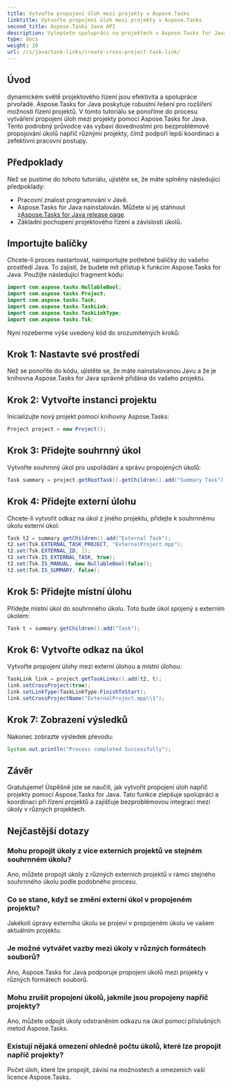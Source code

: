```yaml
---
title: Vytvořte propojení úloh mezi projekty v Aspose.Tasks
linktitle: Vytvořte propojení úloh mezi projekty v Aspose.Tasks
second_title: Aspose.Tasks Java API
description: Vylepšete spolupráci na projektech s Aspose.Tasks for Java. Naučte se krok za krokem vytvářet odkazy na úkoly napříč projekty. Zvyšte efektivitu nyní!
type: docs
weight: 10
url: /cs/java/task-links/create-cross-project-task-link/
---
```

## Úvod
dynamickém světě projektového řízení jsou efektivita a spolupráce prvořadé. Aspose.Tasks for Java poskytuje robustní řešení pro rozšíření možností řízení projektů. V tomto tutoriálu se ponoříme do procesu vytváření propojení úloh mezi projekty pomocí Aspose.Tasks for Java. Tento podrobný průvodce vás vybaví dovednostmi pro bezproblémové propojování úkolů napříč různými projekty, čímž podpoří lepší koordinaci a zefektivní pracovní postupy.
## Předpoklady
Než se pustíme do tohoto tutoriálu, ujistěte se, že máte splněny následující předpoklady:
- Pracovní znalost programování v Javě.
-  Aspose.Tasks for Java nainstalován. Můžete si jej stáhnout z[Aspose.Tasks for Java release page](https://releases.aspose.com/tasks/java/).
- Základní pochopení projektového řízení a závislostí úkolů.
## Importujte balíčky
Chcete-li proces nastartovat, naimportujte potřebné balíčky do vašeho prostředí Java. To zajistí, že budete mít přístup k funkcím Aspose.Tasks for Java. Použijte následující fragment kódu:
```java
import com.aspose.tasks.NullableBool;
import com.aspose.tasks.Project;
import com.aspose.tasks.Task;
import com.aspose.tasks.TaskLink;
import com.aspose.tasks.TaskLinkType;
import com.aspose.tasks.Tsk;
```
Nyní rozeberme výše uvedený kód do srozumitelných kroků:
## Krok 1: Nastavte své prostředí
Než se ponoříte do kódu, ujistěte se, že máte nainstalovanou Javu a že je knihovna Aspose.Tasks for Java správně přidána do vašeho projektu.
## Krok 2: Vytvořte instanci projektu
Inicializujte nový projekt pomocí knihovny Aspose.Tasks:
```java
Project project = new Project();
```
## Krok 3: Přidejte souhrnný úkol
Vytvořte souhrnný úkol pro uspořádání a správu propojených úkolů:
```java
Task summary = project.getRootTask().getChildren().add("Summary Task");
```
## Krok 4: Přidejte externí úlohu
Chcete-li vytvořit odkaz na úkol z jiného projektu, přidejte k souhrnnému úkolu externí úkol:
```java
Task t2 = summary.getChildren().add("External Task");
t2.set(Tsk.EXTERNAL_TASK_PROJECT, "ExternalProject.mpp");
t2.set(Tsk.EXTERNAL_ID, 1);
t2.set(Tsk.IS_EXTERNAL_TASK, true);
t2.set(Tsk.IS_MANUAL, new NullableBool(false));
t2.set(Tsk.IS_SUMMARY, false);
```
## Krok 5: Přidejte místní úlohu
Přidejte místní úkol do souhrnného úkolu. Toto bude úkol spojený s externím úkolem:
```java
Task t = summary.getChildren().add("Task");
```
## Krok 6: Vytvořte odkaz na úkol
Vytvořte propojení úlohy mezi externí úlohou a místní úlohou:
```java
TaskLink link = project.getTaskLinks().add(t2, t);
link.setCrossProject(true);
link.setLinkType(TaskLinkType.FinishToStart);
link.setCrossProjectName("ExternalProject.mpp\\1");
```
## Krok 7: Zobrazení výsledků
Nakonec zobrazte výsledek převodu:
```java
System.out.println("Process completed Successfully");
```
## Závěr
Gratulujeme! Úspěšně jste se naučili, jak vytvořit propojení úloh napříč projekty pomocí Aspose.Tasks for Java. Tato funkce zlepšuje spolupráci a koordinaci při řízení projektů a zajišťuje bezproblémovou integraci mezi úkoly v různých projektech.
## Nejčastější dotazy
### Mohu propojit úkoly z více externích projektů ve stejném souhrnném úkolu?
Ano, můžete propojit úkoly z různých externích projektů v rámci stejného souhrnného úkolu podle podobného procesu.
### Co se stane, když se změní externí úkol v propojeném projektu?
Jakékoli úpravy externího úkolu se projeví v propojeném úkolu ve vašem aktuálním projektu.
### Je možné vytvářet vazby mezi úkoly v různých formátech souborů?
Ano, Aspose.Tasks for Java podporuje propojení úkolů mezi projekty v různých formátech souborů.
### Mohu zrušit propojení úkolů, jakmile jsou propojeny napříč projekty?
Ano, můžete odpojit úkoly odstraněním odkazu na úkol pomocí příslušných metod Aspose.Tasks.
### Existují nějaká omezení ohledně počtu úkolů, které lze propojit napříč projekty?
Počet úloh, které lze propojit, závisí na možnostech a omezeních vaší licence Aspose.Tasks.